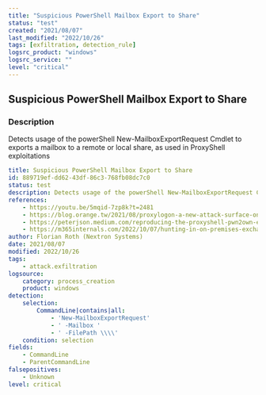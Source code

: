 ```yaml
---
title: "Suspicious PowerShell Mailbox Export to Share"
status: "test"
created: "2021/08/07"
last_modified: "2022/10/26"
tags: [exfiltration, detection_rule]
logsrc_product: "windows"
logsrc_service: ""
level: "critical"
---
```


## Suspicious PowerShell Mailbox Export to Share

### Description

Detects usage of the powerShell New-MailboxExportRequest Cmdlet to exports a mailbox to a remote or local share, as used in ProxyShell exploitations

```yml
title: Suspicious PowerShell Mailbox Export to Share
id: 889719ef-dd62-43df-86c3-768fb08dc7c0
status: test
description: Detects usage of the powerShell New-MailboxExportRequest Cmdlet to exports a mailbox to a remote or local share, as used in ProxyShell exploitations
references:
    - https://youtu.be/5mqid-7zp8k?t=2481
    - https://blog.orange.tw/2021/08/proxylogon-a-new-attack-surface-on-ms-exchange-part-1.html
    - https://peterjson.medium.com/reproducing-the-proxyshell-pwn2own-exploit-49743a4ea9a1
    - https://m365internals.com/2022/10/07/hunting-in-on-premises-exchange-server-logs/
author: Florian Roth (Nextron Systems)
date: 2021/08/07
modified: 2022/10/26
tags:
    - attack.exfiltration
logsource:
    category: process_creation
    product: windows
detection:
    selection:
        CommandLine|contains|all:
            - 'New-MailboxExportRequest'
            - ' -Mailbox '
            - ' -FilePath \\\\'
    condition: selection
fields:
    - CommandLine
    - ParentCommandLine
falsepositives:
    - Unknown
level: critical

```
